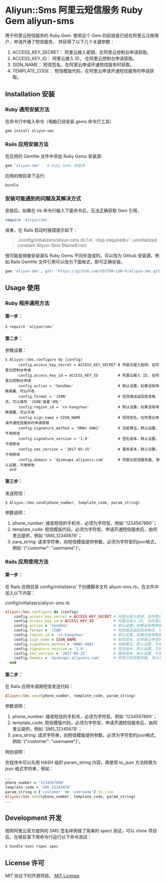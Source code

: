 # Aliyun::Sms 阿里云短信服务 Ruby Gem aliyun-sms

用于阿里云短信服务的 Ruby Gem. 使用这个 Gem 的前提是已经在阿里云注册用户，申请开通了短信服务，
并获得了以下几个关键参数：

1. ACCESS\_KEY\_SECRET： 阿里云接入密钥，在阿里云控制台申请获取。
2. ACCESS\_KEY\_ID：       阿里云接入 ID， 在阿里云控制台申请获取。
3. SIGN\_NAME：           短信签名，在阿里云申请开通短信服务时获取。
4. TEMPLATE\_CODE：       短信模版代码，在阿里云申请开通短信服务时申请获取。

## Installation 安装

### Ruby 通用安装方法
在命令行中输入命令（电脑已经安装 gems 命令行工具）

```ruby
gem install aliyun-sms
```

### Rails 应用安装方法

在应用的 Gemfile 文件中添加 Ruby Gems 安装源:

```ruby
gem 'aliyun-sms'   # Ruby Gems 安装源
```

应用的根目录下运行:

```ruby
bundle
```

### 安装可能遇到的问题及其解决方式  

安装后，如果在 irb 命令行输入下面命令后，无法正确获取 Gem 引用，

```ruby
require 'aliyun/sms'
```

或者，在 Rails 启动时报错提示如下：

> ./config/initializers/aliyun-sms.rb:1:in `<top (required)>': uninitialized constant Aliyun::Sms (NameError)

很可能是镜像安装源与 Ruby Gems 不同步造成的，可以改为 Github 安装源，例如 Rails Gemfile 文件引用可以改为下面格式，即可正确安装。

```ruby
gem 'aliyun-sms', git: 'https://github.com/VICTOR-LUO-F/aliyun-sms.git'
```

## Usage 使用

### Ruby 程序通用方法

#### 第一步：

    $ require 'aliyun/sms'

#### 第二步：

参数设置：

    $ Aliyun::Sms.configure do |config|
          config.access_key_secret = ACCESS_KEY_SECRET # 阿里云接入密钥，在阿里云控制台申请
          config.access_key_id = ACCESS_KEY_ID         # 阿里云接入 ID, 在阿里云控制台申请
          config.action = 'SendSms'                    # 默认设置，如果没有特殊需要，可以不改
          config.format = 'JSON'                       # 短信推送返回信息格式，可以填写 'JSON'或者'XML'
          config.region_id = 'cn-hangzhou'             # 默认设置，如果没有特殊需要，可以不改      
          config.sign_name = SIGN_NAME                 # 短信签名，在阿里云申请开通短信服务时申请获取
          config.signature_method = 'HMAC-SHA1'        # 加密算法，默认设置，不用修改
          config.signature_version = '1.0'             # 签名版本，默认设置，不用修改
          config.sms_version = '2017-05-25'            # 服务版本，默认设置，不用修改
          config.domain = 'dysmsapi.aliyuncs.com'      # 阿里云短信服务器, 默认设置，不用修改
      end

#### 第三步：

发送短信：

    $ Aliyun::Sms.send(phone_number, template_code, param_string)

参数说明：

1. phone_number: 接收短信的手机号，必须为字符型，例如 '1234567890'；
2. template\_code: 短信模版代码，必须为字符型，申请开通短信服务后，由阿里云提供，例如 'SMS_12345678'；
3. para_string: 请求字符串，向短信模版提供参数，必须为字符型的json格式，例如 '{"customer": "username"}'。

### Rails 应用使用方法

#### 第一步：

在 Rails 应用目录 config/initializers/ 下创建脚本文件 aliyun-sms.rb，在文件中加入以下内容：

config/initializers/aliyun-sms.rb

```ruby
Aliyun::Sms.configure do |config|
    config.access_key_secret = ACCESS_KEY_SECRET # 阿里云接入密钥，在阿里云控制台申请
    config.access_key_id = ACCESS_KEY_ID         # 阿里云接入 ID, 在阿里云控制台申请
    config.action = 'SendSms'                    # 默认设置，如果没有特殊需要，可以不改
    config.format = 'JSON'                       # 短信推送返回信息格式，可以填写 'JSON'或者'XML'
    config.region_id = 'cn-hangzhou'             # 默认设置，如果没有特殊需要，可以不改      
    config.sign_name = SIGN_NAME                 # 短信签名，在阿里云申请开通短信服务时申请获取
    config.signature_method = 'HMAC-SHA1'        # 加密算法，默认设置，不用修改
    config.signature_version = '1.0'             # 签名版本，默认设置，不用修改
    config.sms_version = '2017-05-25'            # 服务版本，默认设置，不用修改
    config.domain = 'dysmsapi.aliyuncs.com'      # 阿里云短信服务器, 默认设置，不用修改
  end
```

#### 第二步：

在 Rails 应用中调用短信发送代码：

```ruby
Aliyun::Sms.send(phone_number, template_code, param_string)
```    

参数说明：

1. phone_number: 接收短信的手机号，必须为字符型，例如 '1234567890'；
2. template\_code: 短信模版代码，必须为字符型，申请开通短信服务后，由阿里云提供，例如 'SMS_12345678'；
3. para_string: 请求字符串，向短信模版提供参数，必须为字符型的json格式，例如 '{"customer": "username"}'。

特别说明：

在程序中可以先用 HASH 组织 param\_string 内容，再使用 to_json 方法转换为 json 格式字符串，例如：

```ruby
...
phone_number = '1234567890'
template_code = 'SMS_12345678'
param_string = {'customer' => 'username'}.to_json
Aliyun::Sms.send(phone_number, template_code, param_string)
...
```    

## Development 开发

按照阿里云官方提供的 SMS 签名样例做了简单的 spect 测试，可以 clone 项目后，在根目录下用命令行运行以下命令测试：

    $ bundle exec rspec spec


## License 许可

MIT 协议下的开源项目。 [MIT License](http://opensource.org/licenses/MIT).
